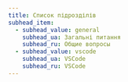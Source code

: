 ```yaml
---
title: Список підрозділів
subhead_item:
  - subhead_value: general
    subhead_ua: Загальні питання
    subhead_ru: Общие вопросы
  - subhead_value: vscode
    subhead_ua: VSCode
    subhead_ru: VSCode
---
```

